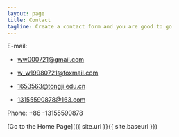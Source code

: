 ```yaml
---
layout: page
title: Contact
tagline: Create a contact form and you are good to go
---
```


E-mail: 

* <a href="mailto:ww000721@gmail.com">ww000721@gmail.com</A>

* <a href="mailto:w_w19980721@foxmail.com">w_w19980721@foxmail.com</A>

* <a href="mailto:1653563@tongji.edu.cn">1653563@tongji.edu.cn</A>

* <a href="mailto:13155590878@163.com">13155590878@163.com</A>

Phone:  +86 -13155590878

[Go to the Home Page]({{ site.url }}{{ site.baseurl }})
